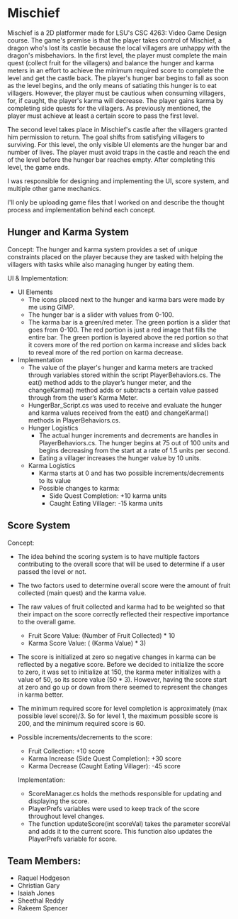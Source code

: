 # Mischief

Mischief is a 2D platformer made for LSU's CSC 4263: Video Game Design course. The game's premise is that the player takes control of Mischief, a dragon who's lost its castle because the local villagers are unhappy with the dragon's misbehaviors. In the first level, the player must complete the main quest (collect fruit for the villagers) and balance the hunger and karma meters in an effort to achieve the minimum required score to complete the level and get the castle back. The player's hunger bar begins to fall as soon as the level begins, and the only means of satiating this hunger is to eat villagers. However, the player must be cautious when consuming villagers, for, if caught, the player's karma will decrease. The player gains karma by completing side quests for the villagers. As previously mentioned, the player must achieve at least a certain score to pass the first level. 

The second level takes place in Mischief's castle after the villagers granted him permission to return. The goal shifts from satisfying villagers to surviving. For this level, the only visible UI elements are the hunger bar and number of lives. The player must avoid traps in the castle and reach the end of the level before the hunger bar reaches empty. After completing this level, the game ends.

I was responsible for designing and implementing the UI, score system, and multiple  other game mechanics. 

I'll only be uploading game files that I worked on and describe the thought process and implementation behind each concept. 

## Hunger and Karma System

Concept: The hunger and karma system provides a set of unique constraints placed on the player because they are tasked with helping the villagers with tasks while also managing hunger by eating them. 

UI & Implementation: 
- UI Elements
  - The icons placed next to the hunger and karma bars were made by me using GIMP.
  - The hunger bar is a slider with values from 0-100.
  - The karma bar is a green/red meter. The green portion is a slider that goes from 0-100. The red portion is just a red image that fills the entire bar. The green
    portion is layered above the red portion so that it covers more of the red portion on karma increase and slides back to reveal more of the red portion on karma
    decrease.
- Implementation
  - The value of the player's hunger and karma meters are tracked through variables stored within the script PlayerBehaviors.cs. The eat() method adds to the 
    player’s hunger meter, and the changeKarma() method adds or subtracts a certain value passed through from the user’s Karma Meter. 
  - HungerBar_Script.cs was used to receive and evaluate the hunger and karma values received from the eat() and changeKarma() methods in PlayerBehaviors.cs.
  - Hunger Logistics
    - The actual hunger increments and decrements are handles in PlayerBehaviors.cs. The hunger begins at 75 out of 100 units and begins decreasing from the start
      at a rate of 1.5 units per second.
    - Eating a villager increases the hunger value by 10 units.
  - Karma Logistics
    - Karma starts at 0 and has two possible increments/decrements to its value
    - Possible changes to karma:
      - Side Quest Completion: +10 karma units
      - Caught Eating Villager: -15 karma units 
## Score System

Concept: 
- The idea behind the scoring system is to have multiple factors contributing to the overall score that will be used to determine if a user passed the level or not.
- The two factors used to determine overall score were the amount of fruit collected (main quest) and the karma value. 
- The raw values of fruit collected and karma had to be weighted so that their impact on the score correctly reflected their respective importance to the overall
  game.
  - Fruit Score Value: (Number of Fruit Collected) * 10
  - Karma Score Value: ( (Karma Value) * 3)
- The score is initialized at zero so negative changes in karma can be reflected by a negative score. Before we decided to initialize the score to zero, it was set   to initialize at 150, the karma meter initializes with a value of 50, so its score value (50 * 3). However, having the score start at zero and go up or down from   there seemed to represent the changes in karma better.
- The minimum required score for level completion is approximately (max possible level score)/3. So for level 1, the maximum possible score is 200, and the minimum   required score is 60.
- Possible increments/decrements to the score:
  - Fruit Collection: +10 score
  - Karma Increase (Side Quest Completion): +30 score
  - Karma Decrease (Caught Eating Villager): -45 score
  
  Implementation: 
  - ScoreManager.cs holds the methods responsible for updating and displaying the score. 
  - PlayerPrefs variables were used to keep track of the score throughout level changes. 
  - The function updateScore(int scoreVal) takes the parameter scoreVal and adds it to the current score. This function also updates the PlayerPrefs variable for
    score.
    
    
    
 ## Team Members:
 
 - Raquel Hodgeson
 - Christian Gary
 - Isaiah Jones
 - Sheethal Reddy
 - Rakeem Spencer
